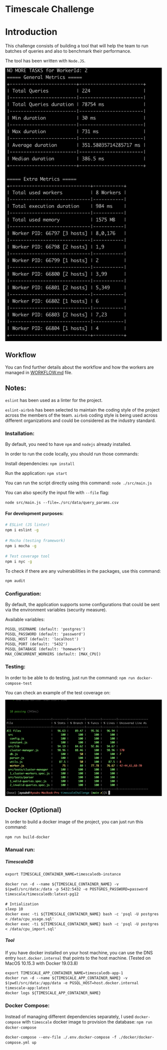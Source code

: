 # Timescale Challenge

# Introduction

This challenge consists of building a tool that will help the team to run batches of queries and also to benchmark their performance.

The tool has been written with `Node.JS`.

![Statistics](./assets/stats.png)

## Workflow

You can find further details about the workflow and how the workers are managed in [WORKFLOW.md](WORKFLOW.md) file.

## Notes:

`eslint` has been used as a linter for the project.

`eslint-airbnb` has been selected to maintain the coding style of the project across the members of the team. `airbnb` coding style is being used across different organizations and could be considered as the industry standard.

### Installation:

By default, you need to have `npm` and `nodejs` already installed.

In order to run the code locally, you should run those commands:

Install dependencies: `npm install`

Run the application: `npm start`

You can run the script directly using this command:
`node ./src/main.js`

You can also specify the input file with `--file` flag:

`node src/main.js --file=./src/data/query_params.csv`

#### For development purposes:

```bash
# ESLint (JS linter)
npm i eslint -g

# Mocha (testing framework)
npm i mocha -g

# Test coverage tool
npm i nyc -g
```

To check if there are any vulnerabilities in the packages, use this command:

```bash
npm audit
```

### Configuration:

By default, the application supports some configurations that could be sent via the environment variables (security measure).

Available variables:

```
PGSQL_USERNAME (default: 'postgres')
PGSQL_PASSWORD (default: 'password')
PGSQL_HOST (default: 'localhost')
PGSQL_PORT (default: '5432')
PGSQL_DATABASE (default: 'homework')
MAX_CONCURRENT_WORKERS (default: [MAX_CPU])
```

### Testing:

In order to be able to do testing, just run the command: `npm run docker-compose-test`

You can check an example of the test coverage on:

![Test Coverage](./assets/test-coverage.png)

## Docker (Optional)

In order to build a docker image of the project, you can just run this command:

`npm run build-docker`

### Manual run:

##### TimescaleDB
```
export TIMESCALE_CONTAINER_NAME=timescaledb-instance

docker run -d --name ${TIMESCALE_CONTAINER_NAME} -v $(pwd)/src/data:/data -p 5432:5432 -e POSTGRES_PASSWORD=password timescale/timescaledb:latest-pg12

# Intialization
sleep 10
docker exec -ti ${TIMESCALE_CONTAINER_NAME} bash -c 'psql -U postgres < /data/cpu_usage.sql'
docker exec -ti ${TIMESCALE_CONTAINER_NAME} bash -c 'psql -U postgres < /data/cpu_import.sql'
```

##### Tool

If you have docker installed on your host machine, you can use the DNS entry `host.docker.internal` that points to the host machine.
(Tested on MacOS 10.15.3 with Docker 19.03.8)

```
export TIMESCALE_APP_CONTAINER_NAME=timescaledb-app-1
docker run -d --name ${TIMESCALE_APP_CONTAINER_NAME} -v $(pwd)/src/data:/app/data -e PGSQL_HOST=host.docker.internal timescale-app:latest
docker logs ${TIMESCALE_APP_CONTAINER_NAME}
```

### Docker Compose:

Instead of managing different dependencies separately, I used `docker-compose` with `timescale` docker image to provision the database:
`npm run docker-compose`

`docker-compose --env-file ./.env.docker-compose -f ./docker/docker-compose.yml up`


